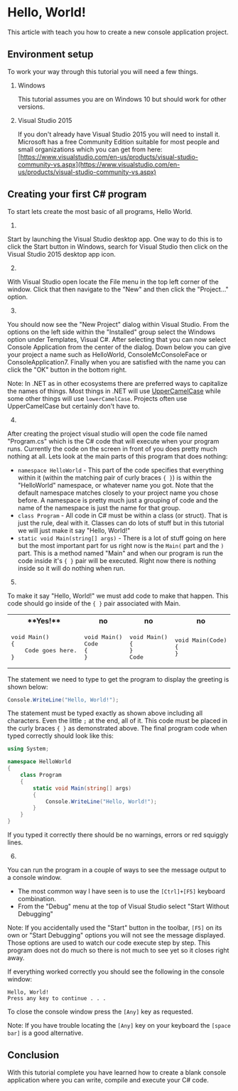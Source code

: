 # Hello, World!

This article with teach you how to create a new console application project.

## Environment setup

To work your way through this tutorial you will need a few things.

1. Windows

    This tutorial assumes you are on Windows 10 but should work for other versions.

2. Visual Studio 2015
    
    If you don't already have Visual Studio 2015 you will need to install it.
    Microsoft has a free Community Edition suitable for most people and small organizations which you can get from here:
    [https://www.visualstudio.com/en-us/products/visual-studio-community-vs.aspx](https://www.visualstudio.com/en-us/products/visual-studio-community-vs.aspx)

## Creating your first C\# program

To start lets create the most basic of all programs, Hello World.

1.
Start by launching the Visual Studio desktop app.
One way to do this is to click the Start button in Windows, search for Visual Studio then click on the Visual Studio 2015 desktop app icon.

2.
With Visual Studio open locate the File menu in the top left corner of the window.
Click that then navigate to the "New" and then click the "Project..." option.

3.
You should now see the "New Project" dialog within Visual Studio.
From the options on the left side within the "Installed" group select the Windows option under Templates, Visual C#.
After selecting that you can now select Console Application from the center of the dialog.
Down below you can give your project a name such as HelloWorld, ConsoleMcConsoleFace or ConsoleApplication7.
Finally when you are satisfied with the name you can click the "OK" button in the bottom right.

Note: In .NET as in other ecosystems there are preferred ways to capitalize the names of things.
Most things in .NET will use <a href="//en.wikipedia.org/wiki/Naming_convention_(programming)#.NET">UpperCamelCase</a>
while some other things will use `lowerCamelCase`. Projects often use UpperCamelCase but certainly don't have to.

4.
After creating the project visual studio will open the code file named "Program.cs" which is the C# code that will execute when your program runs.
Currently the code on the screen in front of you does pretty much nothing at all.
Lets look at the main parts of this program that does nothing:

  * `namespace HelloWorld` - This part of the code specifies that everything within it (within the matching pair of curly braces `{ }`) is within
  the "HelloWorld" namespace, or whatever name you got. Note that the default namespace matches closely to your project name you chose before.
  A namespace is pretty much just a grouping of code and the name of the namespace is just the name for that group.
  * `class Program` - All code in C# must be within a class (or struct). That is just the rule, deal with it.
  Classes can do lots of stuff but in this tutorial we will just make it say "Hello, World!"
  * `static void Main(string[] args)` - There is a lot of stuff going on here but the most important part for us right now is the `Main(` part and the `)` part.
  This is a method named "Main" and when our program is run the code inside it's `{ }` pair will be executed.
  Right now there is nothing inside so it will do nothing when run.

5.
To make it say "Hello, World!" we must add code to make that happen.
This code should go inside of the `{ }` pair associated with Main.

<table>
<tr>
<th>**Yes!**</th><th>no</th><th>no</th><th>no</th>
</tr>
<tr>
<td>
<pre>
void Main()
{
    Code goes here.
}
</pre>
</td>
<td>
<pre>
void Main()
Code
{
}
</pre>
</td>
<td>
<pre>
void Main()
{
}
Code
</pre>
</td>
<td>
<pre>
void Main(<font>Code)
{
}
</pre>
</td>
</tr>
</table>

The statement we need to type to get the program to display the greeting is shown below:

```csharp
Console.WriteLine("Hello, World!");
```

The statement must be typed exactly as shown above including all characters. Even the little `;` at the end, all of it.
This code must be placed in the curly braces `{ }` as demonstrated above.
The final program code when typed correctly should look like this:

```csharp
using System;

namespace HelloWorld
{
    class Program
    {
        static void Main(string[] args)
        {
            Console.WriteLine("Hello, World!");
        }
    }
}
```

If you typed it correctly there should be no warnings, errors or red squiggly lines.

6.
You can run the program in a couple of ways to see the message output to a console window.

  * The most common way I have seen is to use the `[Ctrl]+[F5]` keyboard combination.
  * From the "Debug" menu at the top of Visual Studio select "Start Without Debugging"
  
Note: If you accidentally used the "Start" button in the toolbar, `[F5]` on its own or "Start Debugging" options you will not see the message displayed.
Those options are used to watch our code execute step by step. This program does not do much so there is not much to see yet so it closes right away.

If everything worked correctly you should see the following in the console window:

```
Hello, World!
Press any key to continue . . .
```

To close the console window press the `[Any]` key as requested.

Note: If you have trouble locating the `[Any]` key on your keyboard the `[space bar]` is a good alternative.

## Conclusion

With this tutorial complete you have learned how to create a blank console application where you can write, compile and execute your C# code.